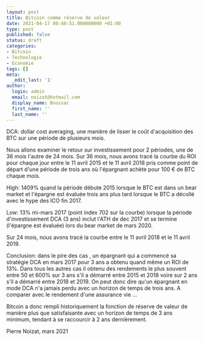 ```yaml
---
layout: post
title: Bitcoin comme réserve de valeur
date: 2021-04-17 00:40:51.000000000 +01:00
type: post
published: false
status: draft
categories:
- Bitcoin
- Technologie
- Economie
tags: []
meta:
  _edit_last: '1'
author:
  login: admin
  email: noizat@hotmail.com
  display_name: Boussac
  first_name: ''
  last_name: ''
---
```


DCA: dollar cost averaging, une manière de lisser le coût d'acquisition des BTC sur une période de plusieurs mois. 

Nous allons examiner le retour sur investissement pour 2 périodes, une de 36 mois l'autre de 24 mois.
Sur 36 mois, nous avons tracé la courbe du ROI pour chaque jour entre le 11 avril 2015 et le 11 avril 2018 pris comme point de départ d'une période de trois ans où l'épargnant achète pour 100 € de BTC chaque mois.

High: 1409% quand la période débute 2015 lorsque le BTC est dans un bear market et l'épargne est évaluée trois ans plus tard  lorsque le BTC a décollé avec le hype des ICO fin 2017.

Low: 13% mi-mars 2017 (point index 702 sur la courbe) lorsque la période d'investissement DCA (3 ans) inclut l'ATH de dec 2017 et se termine (l'épargne est évaluée) lors du bear market de mars 2020.

Sur 24 mois, nous avons tracé la courbe entre le 11 avril 2018 et le 11 avril 2019.

Conclusion: dans le pire des cas , un épargnant qui a commencé sa stratégie DCA en mars 2017 pour 3 ans a obtenu quand même un ROI de 13%. Dans tous les autres cas il obtenu des rendements le plus souvent entre 50 et 600% sur 3 ans s'il a démarré entre 2015 et 2018 voire sur 2 ans s'il a démarré entre 2018 et 2019.
On peut donc dire qu'un épargnant en mode DCA n'a jamais perdu avec un horizon de temps de trois ans. A comparer avec le rendement d'une assurance vie ...

Bitcoin a donc rempli historiquement la fonction de réserve de valeur de manière plus que satisfaisante avec un horizon de temps de 3 ans minimum, tendant à se raccourcir à 2 ans dernièrement.

Pierre Noizat, mars 2021
